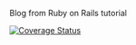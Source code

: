 Blog from Ruby on Rails tutorial

[![Coverage Status](https://coveralls.io/repos/dronov/rails-blog/badge.png)](https://coveralls.io/r/dronov/rails-blog)
